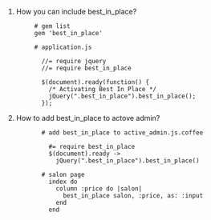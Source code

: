 1. How you can include best_in_place?
      
            # gem list
            gem 'best_in_place'

            # application.js

              //= require jquery
              //= require best_in_place

              $(document).ready(function() {
                /* Activating Best In Place */
                jQuery(".best_in_place").best_in_place();
              });
   
2. How to add best_in_place to actove admin?

              # add best_in_place to active_admin.js.coffee

                #= require best_in_place
                $(document).ready ->
                  jQuery(".best_in_place").best_in_place()

              # salon page
                index do
                  column :price do |salon|
                    best_in_place salon, :price, as: :input
                  end
                end
